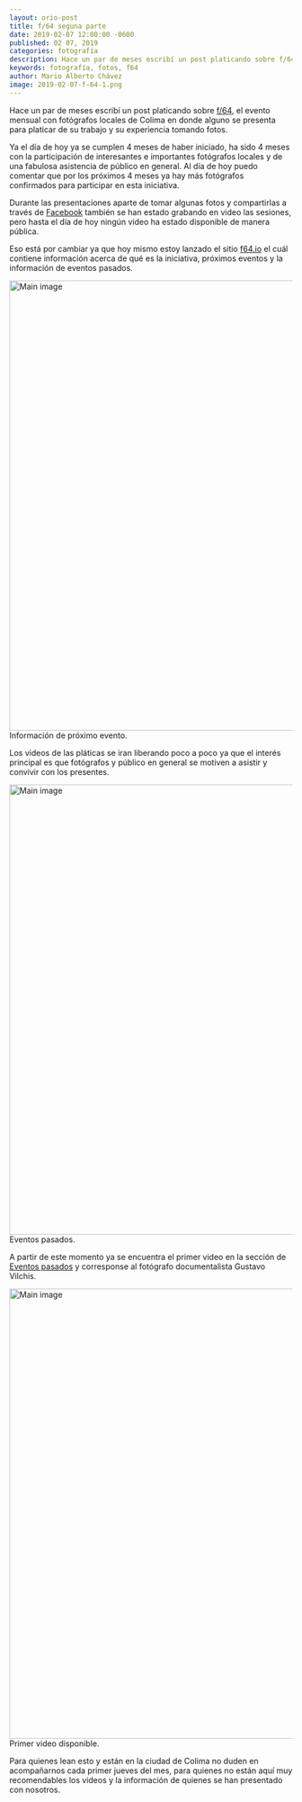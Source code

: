 ```yaml
---
layout: orio-post
title: f/64 seguna parte
date: 2019-02-07 12:00:00 -0600
published: 02 07, 2019
categories: fotografía
description: Hace un par de meses escribí un post platicando sobre f/64, el evento mensual con fotógrafos locales de Colima en donde alguno se presenta para platicar de su trabajo y su experiencia tomando fotos.
keywords: fotografía, fotos, f64
author: Mario Alberto Chávez
image: 2019-02-07-f-64-1.png
---
```

Hace un par de meses escribí un post platicando sobre <a href='{% post_url 2018-12-10-f-64 %}' target='_blank'>f/64</a>, el evento mensual con fotógrafos locales de Colima en donde alguno se presenta para platicar de su trabajo y su experiencia tomando fotos.

Ya el día de hoy ya se cumplen 4 meses de haber iniciado, ha sido 4 meses con la participación de interesantes e importantes fotógrafos locales y de una fabulosa asistencia de público en general. Al día de hoy puedo comentar que por los próximos 4 meses ya hay más fotógrafos confirmados para participar en esta iniciativa.

Durante las presentaciones aparte de tomar algunas fotos y compartirlas a través de <a href='https://www.facebook.com/f64fotos/' target='_blank'>Facebook</a> también se han estado grabando en video las sesiones, pero hasta el día de hoy ningún video ha estado disponible de manera pública.

Eso está por cambiar ya que hoy mismo estoy lanzado el sitio <a href='https://f64.io/' target='_blank'>f64.io</a> el cuál contiene información acerca de qué es la iniciativa, próximos eventos y la información de eventos pasados.
<div class="blog-media">
  <img width="1200" height="800" src="{{ '/assets/img/2019-02-07-f-64-2.png' | relative_url }}"
  class="attachment-orio-thumb-big size-orio-thumb-big wp-post-image" alt="Main image"
  srcset="{{ '2019-02-07-f-64-2.png' | srcset }}" sizes="(max-width: 1200px) 100vw, 1200px" />
  <figcaption>Información de próximo evento.</figcaption>
</div>

Los videos de las pláticas se iran liberando poco a poco ya que el interés principal es que fotógrafos y público en general se motiven a asistir y convivir con los presentes.
<div class="blog-media">
  <img width="1200" height="800" src="{{ '/assets/img/2019-02-07-f-64-3.png' | relative_url }}"
  class="attachment-orio-thumb-big size-orio-thumb-big wp-post-image" alt="Main image"
  srcset="{{ '2019-02-07-f-64-3.png' | srcset }}" sizes="(max-width: 1200px) 100vw, 1200px" />
  <figcaption>Eventos pasados.</figcaption>
</div>

A partir de este momento ya se encuentra el primer video en la sección de <a href='https://f64.io/#sesiones' target='_blank'>Eventos pasados</a> y corresponse al fotógrafo documentalista Gustavo Vilchis.
<div class="blog-media">
  <img width="1200" height="800" src="{{ '/assets/img/2019-02-07-f-64-4.png' | relative_url }}"
  class="attachment-orio-thumb-big size-orio-thumb-big wp-post-image" alt="Main image"
  srcset="{{ '2019-02-07-f-64-4.png' | srcset }}" sizes="(max-width: 1200px) 100vw, 1200px" />
  <figcaption>Primer video disponible.</figcaption>
</div>

Para quienes lean esto y están en la ciudad de Colima no duden en acompañarnos cada primer jueves del mes, para quienes no están aquí muy recomendables los videos y la información de quienes se han presentado con nosotros.